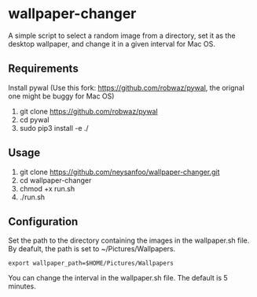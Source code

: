 # wallpaper-changer

A simple script to select a random image from a directory, set it as the desktop wallpaper, and change it in a given interval for Mac OS.

## Requirements
Install pywal (Use this fork: https://github.com/robwaz/pywal, the orignal one might be buggy for Mac OS)
1. git clone https://github.com/robwaz/pywal
2. cd pywal
3. sudo pip3 install -e ./

## Usage
1. git clone https://github.com/neysanfoo/wallpaper-changer.git
2. cd wallpaper-changer
3. chmod +x run.sh
4. ./run.sh

## Configuration
Set the path to the directory containing the images in the wallpaper.sh file.
By deafult, the path is set to ~/Pictures/Wallpapers.
```
export wallpaper_path=$HOME/Pictures/Wallpapers
```
You can change the interval in the wallpaper.sh file. The default is 5 minutes.


